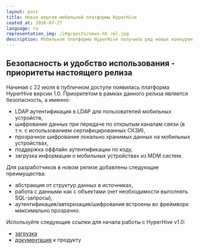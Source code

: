 ```yaml
---
layout: post
title: Новая версия мобильной платформы HyperHive
ceated_at: 2016-07-27
language: ru
representation_img: /img/posts/news-hh rel.jpg
description: Мобильная платформа HyperHive получила ряд новых конкурентных преимуществ в новом релизе. Читать далее…
---
```


## Безопасность и удобство использования - приоритеты настоящего релиза

Начиная с 22 июля в публичном доступе появилась платформа HyperHive версии 1.0. Приоритетом в рамках данного релиза является безопасность, а именно:

* LDAP аутентификация в LDAP для пользователей мобильных устройств,
* шифрование данных при передаче по открытым каналам связи (в т.ч. с использованием сертифицированных СКЗИ),
* прозрачное шифрование локально хранимых данных на мобильных устройствах,
* поддержка оффлайн аутентификации по коду,
* загрузка информации о мобильных устройствах из MDM систем.

Для разработчиков в новом релизе добавлены следующие преимущества:

* абстракция от структур данных в источниках,
* работа с данными как с объектами (нет необходимости выполнять SQL-запросы),
* аутентификация/авторизация/шифрования встроены во фреймворк максимально прозрачно.

Используйте следующие ссылки для начала работы с HyperHive v1.0:

* [загрузка][hh_distr]
* [документация][hh_doc] к продукту

[//]: #
   [hh_distr]: <https://eigenmethod.atlassian.net/wiki/pages/viewpage.action?pageId=5537881>
   [hh_doc]: <https://eigenmethod.atlassian.net/wiki>

